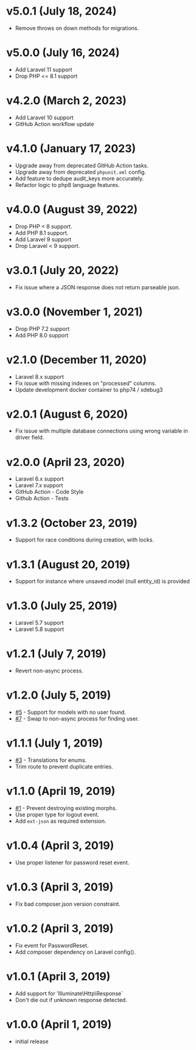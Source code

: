 # v5.0.1 (July 18, 2024)
 * Remove throws on down methods for migrations.

# v5.0.0 (July 16, 2024)
 * Add Laravel 11 support
 * Drop PHP <= 8.1 support

# v4.2.0 (March 2, 2023)
 * Add Laravel 10 support
 * GitHub Action workflow update

# v4.1.0 (January 17, 2023)
 * Upgrade away from deprecated GitHub Action tasks.
 * Upgrade away from deprecated `phpunit.xml` config.
 * Add feature to dedupe audit_keys more accurately.
 * Refactor logic to php8 language features.

# v4.0.0 (August 39, 2022)
 * Drop PHP < 8 support.
 * Add PHP 8.1 support.
 * Add Laravel 9 support
 * Drop Laravel < 9 support.

# v3.0.1 (July 20, 2022)
 * Fix issue where a JSON response does not return parseable json.

# v3.0.0 (November 1, 2021)
 * Drop PHP 7.2 support
 * Add PHP 8.0 support

# v2.1.0 (December 11, 2020)
 * Laravel 8.x support
 * Fix issue with missing indexes on "processed" columns.
 * Update development docker container to php74 / xdebug3

# v2.0.1 (August 6, 2020)
 * Fix issue with multiple database connections using wrong variable in driver field.

# v2.0.0 (April 23, 2020)
 * Laravel 6.x support
 * Laravel 7.x support
 * GitHub Action - Code Style
 * Github Action - Tests

# v1.3.2 (October 23, 2019)
 * Support for race conditions during creation, with locks.

# v1.3.1 (August 20, 2019)
 * Support for instance where unsaved model (null entity_id) is provided

# v1.3.0 (July 25, 2019)
 * Laravel 5.7 support
 * Laravel 5.8 support

# v1.2.1 (July 7, 2019)
 * Revert non-async process.

# v1.2.0 (July 5, 2019)
 * [#5](https://github.com/sourcetoad/Logger/issues/5) - Support for models with no user found.
 * [#7](https://github.com/sourcetoad/Logger/issues/7) - Swap to non-async process for finding user.

# v1.1.1 (July 1, 2019)
 * [#3](https://github.com/sourcetoad/Logger/issues/3) - Translations for enums.
 * Trim route to prevent duplicate entries.

# v1.1.0 (April 19, 2019)
 * [#1](https://github.com/sourcetoad/Logger/issues/1) - Prevent destroying existing morphs.
 * Use proper type for logout event. 
 * Add `ext-json` as required extension.
 
# v1.0.4 (April 3, 2019)
 * Use proper listener for password reset event.

# v1.0.3 (April 3, 2019)
 * Fix bad composer.json version constraint.

# v1.0.2 (April 3, 2019)
 * Fix event for PasswordReset.
 * Add composer dependency on Laravel config().
 
# v1.0.1 (April 3, 2019)
 * Add support for 'Illuminate\Http\Response`
 * Don't die out if unknown response detected.

# v1.0.0 (April 1, 2019)
 * initial release
